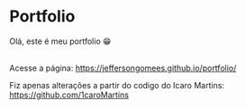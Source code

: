 # Portfolio

Olá, este é meu portfolio 😁<div><br/>
Acesse a página: https://jeffersongomees.github.io/portfolio/


Fiz apenas alterações a partir do codigo do Icaro Martins: https://github.com/1caroMartins
